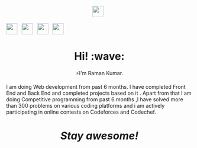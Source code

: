 <p align="center">
<a href="https://www.facebook.com/raman.raj.52012"><img height="30" src="https://github.com/stephenajulu/stephenajulu/blob/master/images/icons/facebook-square-brands.svg"></a>&nbsp;&nbsp;

<a href="https://www.instagram.com/rmnchoudhary_/"><img height="30" src="https://github.com/stephenajulu/stephenajulu/blob/master/images/icons/instagram-square-brands.svg"></a>&nbsp;&nbsp;
<a href="https://www.linkedin.com/in/raman-kumar-84127b1b4/"><img height="30" src="https://github.com/stephenajulu/stephenajulu/blob/master/images/icons/linkedin-brands.svg"></a>&nbsp;&nbsp;
<a href="https://github.com/rmn5124"><img height="30" src="https://github.com/stephenajulu/stephenajulu/blob/master/images/icons/github-square-brands.svg"></a>&nbsp;&nbsp;
<a href="mailto:rmn5124@gmail.com"><img height="30" src="https://github.com/stephenajulu/stephenajulu/blob/master/images/icons/envelope-square-solid.svg"></a>&nbsp;&nbsp;

</p>

<h1 align='center'> Hi! :wave:</h1>
<p align='center'>
⚡I'm Raman Kumar.
</p>
<p> I am doing Web development from past 6 months. I have completed
Front End and Back End and completed projects based on it . Apart
from that I am doing Competitive programming from past 6 months
,I have solved more than 300 problems on various coding platforms
and i am actively participating in online contests on Codeforces and
Codechef. </p>
<h1 align='center'><i>Stay awesome!</i></h1>

